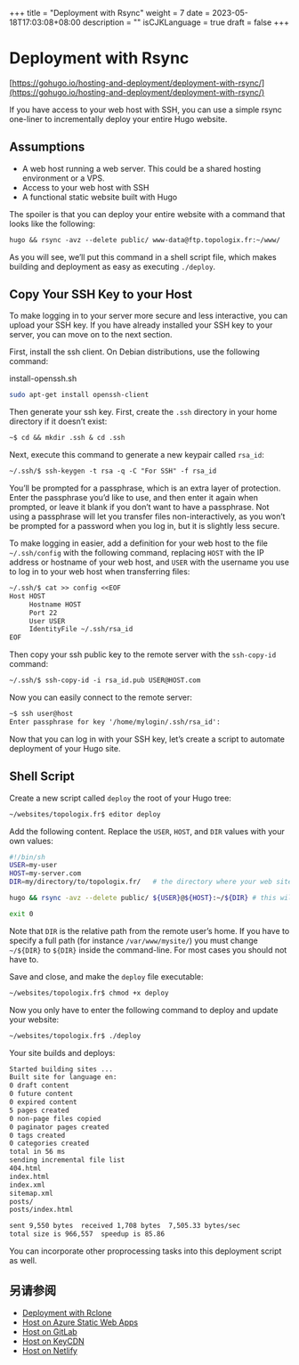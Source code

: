 +++
title = "Deployment with Rsync"
weight = 7
date = 2023-05-18T17:03:08+08:00
description = ""
isCJKLanguage = true
draft = false
+++

# Deployment with Rsync

[https://gohugo.io/hosting-and-deployment/deployment-with-rsync/](https://gohugo.io/hosting-and-deployment/deployment-with-rsync/)

If you have access to your web host with SSH, you can use a simple rsync one-liner to incrementally deploy your entire Hugo website.

## Assumptions 

- A web host running a web server. This could be a shared hosting environment or a VPS.
- Access to your web host with SSH
- A functional static website built with Hugo

The spoiler is that you can deploy your entire website with a command that looks like the following:

```txt
hugo && rsync -avz --delete public/ www-data@ftp.topologix.fr:~/www/
```

As you will see, we’ll put this command in a shell script file, which makes building and deployment as easy as executing `./deploy`.

## Copy Your SSH Key to your Host 

To make logging in to your server more secure and less interactive, you can upload your SSH key. If you have already installed your SSH key to your server, you can move on to the next section.

First, install the ssh client. On Debian distributions, use the following command:

install-openssh.sh



```sh
sudo apt-get install openssh-client
```

Then generate your ssh key. First, create the `.ssh` directory in your home directory if it doesn’t exist:

```txt
~$ cd && mkdir .ssh & cd .ssh
```

Next, execute this command to generate a new keypair called `rsa_id`:

```txt
~/.ssh/$ ssh-keygen -t rsa -q -C "For SSH" -f rsa_id
```

You’ll be prompted for a passphrase, which is an extra layer of protection. Enter the passphrase you’d like to use, and then enter it again when prompted, or leave it blank if you don’t want to have a passphrase. Not using a passphrase will let you transfer files non-interactively, as you won’t be prompted for a password when you log in, but it is slightly less secure.

To make logging in easier, add a definition for your web host to the file `~/.ssh/config` with the following command, replacing `HOST` with the IP address or hostname of your web host, and `USER` with the username you use to log in to your web host when transferring files:

```txt
~/.ssh/$ cat >> config <<EOF
Host HOST
     Hostname HOST
     Port 22
     User USER
     IdentityFile ~/.ssh/rsa_id
EOF
```

Then copy your ssh public key to the remote server with the `ssh-copy-id` command:

```txt
~/.ssh/$ ssh-copy-id -i rsa_id.pub USER@HOST.com
```

Now you can easily connect to the remote server:

```txt
~$ ssh user@host
Enter passphrase for key '/home/mylogin/.ssh/rsa_id':
```

Now that you can log in with your SSH key, let’s create a script to automate deployment of your Hugo site.

## Shell Script 

Create a new script called `deploy` the root of your Hugo tree:

```txt
~/websites/topologix.fr$ editor deploy
```

Add the following content. Replace the `USER`, `HOST`, and `DIR` values with your own values:

```bash
#!/bin/sh
USER=my-user
HOST=my-server.com
DIR=my/directory/to/topologix.fr/   # the directory where your web site files should go

hugo && rsync -avz --delete public/ ${USER}@${HOST}:~/${DIR} # this will delete everything on the server that's not in the local public folder 

exit 0
```

Note that `DIR` is the relative path from the remote user’s home. If you have to specify a full path (for instance `/var/www/mysite/`) you must change `~/${DIR}` to `${DIR}` inside the command-line. For most cases you should not have to.

Save and close, and make the `deploy` file executable:

```txt
~/websites/topologix.fr$ chmod +x deploy
```

Now you only have to enter the following command to deploy and update your website:

```txt
~/websites/topologix.fr$ ./deploy
```

Your site builds and deploys:

```txt
Started building sites ...
Built site for language en:
0 draft content
0 future content
0 expired content
5 pages created
0 non-page files copied
0 paginator pages created
0 tags created
0 categories created
total in 56 ms
sending incremental file list
404.html
index.html
index.xml
sitemap.xml
posts/
posts/index.html

sent 9,550 bytes  received 1,708 bytes  7,505.33 bytes/sec
total size is 966,557  speedup is 85.86
```

You can incorporate other proprocessing tasks into this deployment script as well.

## 另请参阅

- [Deployment with Rclone](https://gohugo.io/hosting-and-deployment/deployment-with-rclone/)
- [Host on Azure Static Web Apps](https://gohugo.io/hosting-and-deployment/hosting-on-azure/)
- [Host on GitLab](https://gohugo.io/hosting-and-deployment/hosting-on-gitlab/)
- [Host on KeyCDN](https://gohugo.io/hosting-and-deployment/hosting-on-keycdn/)
- [Host on Netlify](https://gohugo.io/hosting-and-deployment/hosting-on-netlify/)
